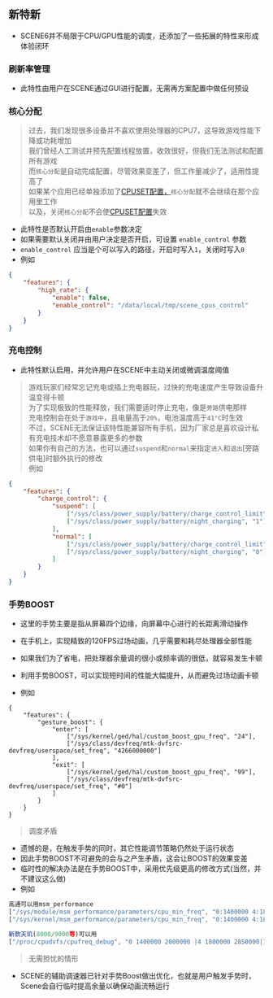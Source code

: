 ## 新特新
- SCENE6并不局限于CPU/GPU性能的调度，还添加了一些拓展的特性来形成体验闭环


### 刷新率管理
- 此特性由用户在SCENE通过GUI进行配置，无需再方案配置中做任何预设


### 核心分配
> 过去，我们发现很多设备并不喜欢使用处理器的CPU7，这导致游戏性能下降或功耗增加<br>
> 我们曾经人工测试并预先配置线程放置，收效很好，但我们无法测试和配置所有游戏<br>
> 而`核心分配`是自动完成配置，尽管效果变差了，但工作量减少了，适用性提高了<br>
> 如果某个应用已经单独添加了[CPUSET配置，](./cpuset.md)`核心分配`就不会继续在那个应用里工作<br>
> 以及，关闭`核心分配`不会使[CPUSET配置](./cpuset.md)失效


- 此特性是否默认开启由`enable`参数决定
- 如果需要默认关闭并由用户决定是否开启，可设置 `enable_control` 参数
- `enable_control` 应当是个可以写入的路径，开启时写入`1`，关闭时写入`0`
- 例如

```json
{
    "features": {
        "high_rate": {
            "enable": false,
            "enable_control": "/data/local/tmp/scene_cpus_control"
        }
    }
}
```



### 充电控制
- 此特性默认启用，并允许用户在SCENE中主动关闭或微调温度阈值

> 游戏玩家们经常忘记充电或插上充电器玩，过快的充电速度产生导致设备升温变得卡顿<br>
> 为了实现极致的性能释放，我们需要适时停止充电，像是`旁路`供电那样<br>
> 充电控制会在处于`游戏中`，且电量高于`20%`，电池温度高于`41°C`时生效<br>
> 不过，SCENE无法保证该特性能兼容所有手机，因为厂家总是喜欢设计私有充电技术却不愿意暴露更多的参数<br>
> 如果你有自己的方法，也可以通过`suspend`和`normal`来指定`进入`和`退出`[旁路供电]时额外执行的修改<br>
> 例如


```json
{
    "features": {
        "charge_control": {
            "suspend": [
                ["/sys/class/power_supply/battery/charge_control_limit", "15"],
                ["/sys/class/power_supply/battery/night_charging", "1"]
            ],
            "normal": [
                ["/sys/class/power_supply/battery/charge_control_limit", "0"],
                ["/sys/class/power_supply/battery/night_charging", "0"]
            ]
        }
    }
}
```


### 手势BOOST
- 这里的手势主要是指从屏幕四个边缘，向屏幕中心进行的长距离滑动操作
- 在手机上，实现精致的120FPS过场动画，几乎需要和耗尽处理器全部性能
- 如果我们为了省电，把处理器余量调的很小或频率调的很低，就容易发生卡顿
- 利用手势BOOST，可以实现短时间的性能大幅提升，从而避免过场动画卡顿

- 例如


```
{
    "features": {
        "gesture_boost": {
            "enter": [
                ["/sys/kernel/ged/hal/custom_boost_gpu_freq", "24"],
                ["/sys/class/devfreq/mtk-dvfsrc-devfreq/userspace/set_freq", "4266000000"]
            ],
            "exit": [
                ["/sys/kernel/ged/hal/custom_boost_gpu_freq", "99"],
                ["/sys/class/devfreq/mtk-dvfsrc-devfreq/userspace/set_freq", "#0"]
            ]
        }
    }
}
```


> 调度矛盾
- 遗憾的是，在触发手势的同时，其它性能调节策略仍然处于运行状态
- 因此手势BOOST不可避免的会与之产生矛盾，这会让BOOST的效果变差
- 临时性的解决办法是在手势BOOST中，采用优先级更高的修改方式(当然，并不建议这么做)
- 例如

```js
高通可以用msm_performance
["/sys/module/msm_performance/parameters/cpu_min_freq", "0:1400000 4:1800000 7:2000000"]
["/sys/kernel/msm_performance/parameters/cpu_min_freq", "0:1400000 4:1800000 7:2000000"]

新款天玑(8000/9000等)可以用
["/proc/cpudvfs/cpufreq_debug", "0 1400000 2000000 |4 1800000 2850000|7 2000000 3050000"]
```

> 无需担忧的情形
- SCENE的辅助调速器已针对手势Boost做出优化，也就是用户触发手势时，Scene会自行临时提高余量以确保动画流畅运行